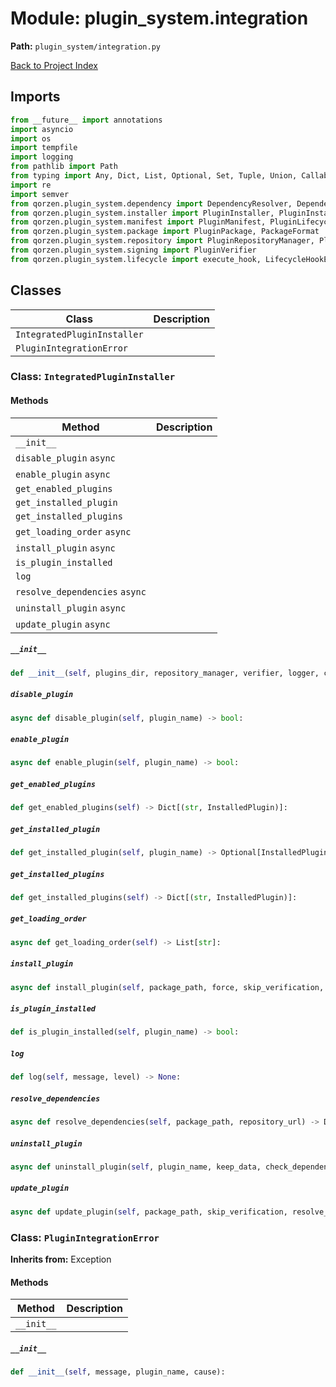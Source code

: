 # Module: plugin_system.integration

**Path:** `plugin_system/integration.py`

[Back to Project Index](../../index.md)

## Imports
```python
from __future__ import annotations
import asyncio
import os
import tempfile
import logging
from pathlib import Path
from typing import Any, Dict, List, Optional, Set, Tuple, Union, Callable, cast
import re
import semver
from qorzen.plugin_system.dependency import DependencyResolver, DependencyError
from qorzen.plugin_system.installer import PluginInstaller, PluginInstallationError, InstalledPlugin
from qorzen.plugin_system.manifest import PluginManifest, PluginLifecycleHook, PluginDependency
from qorzen.plugin_system.package import PluginPackage, PackageFormat
from qorzen.plugin_system.repository import PluginRepositoryManager, PluginRepositoryError
from qorzen.plugin_system.signing import PluginVerifier
from qorzen.plugin_system.lifecycle import execute_hook, LifecycleHookError, PluginLifecycleState, set_plugin_state
```

## Classes

| Class | Description |
| --- | --- |
| `IntegratedPluginInstaller` |  |
| `PluginIntegrationError` |  |

### Class: `IntegratedPluginInstaller`

#### Methods

| Method | Description |
| --- | --- |
| `__init__` |  |
| `disable_plugin` `async` |  |
| `enable_plugin` `async` |  |
| `get_enabled_plugins` |  |
| `get_installed_plugin` |  |
| `get_installed_plugins` |  |
| `get_loading_order` `async` |  |
| `install_plugin` `async` |  |
| `is_plugin_installed` |  |
| `log` |  |
| `resolve_dependencies` `async` |  |
| `uninstall_plugin` `async` |  |
| `update_plugin` `async` |  |

##### `__init__`
```python
def __init__(self, plugins_dir, repository_manager, verifier, logger, core_version):
```

##### `disable_plugin`
```python
async def disable_plugin(self, plugin_name) -> bool:
```

##### `enable_plugin`
```python
async def enable_plugin(self, plugin_name) -> bool:
```

##### `get_enabled_plugins`
```python
def get_enabled_plugins(self) -> Dict[(str, InstalledPlugin)]:
```

##### `get_installed_plugin`
```python
def get_installed_plugin(self, plugin_name) -> Optional[InstalledPlugin]:
```

##### `get_installed_plugins`
```python
def get_installed_plugins(self) -> Dict[(str, InstalledPlugin)]:
```

##### `get_loading_order`
```python
async def get_loading_order(self) -> List[str]:
```

##### `install_plugin`
```python
async def install_plugin(self, package_path, force, skip_verification, enable, resolve_dependencies, install_dependencies) -> InstalledPlugin:
```

##### `is_plugin_installed`
```python
def is_plugin_installed(self, plugin_name) -> bool:
```

##### `log`
```python
def log(self, message, level) -> None:
```

##### `resolve_dependencies`
```python
async def resolve_dependencies(self, package_path, repository_url) -> Dict[(str, Union[(str, bool)])]:
```

##### `uninstall_plugin`
```python
async def uninstall_plugin(self, plugin_name, keep_data, check_dependents) -> bool:
```

##### `update_plugin`
```python
async def update_plugin(self, package_path, skip_verification, resolve_dependencies, install_dependencies) -> InstalledPlugin:
```

### Class: `PluginIntegrationError`
**Inherits from:** Exception

#### Methods

| Method | Description |
| --- | --- |
| `__init__` |  |

##### `__init__`
```python
def __init__(self, message, plugin_name, cause):
```
